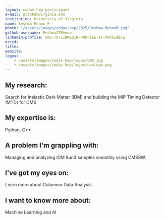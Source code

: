 ```yaml
---
layout: codas-hep-participant
e-mail: pct3kd@virginia.edu
institution: University of Virginia
name: Reshma Menon R
photo: "/assets/images/codas-hep/2025/Reshma-MenonR.jpg"
github-username: Reshma27Menon
linkedin-profile: URL-TO-LINKEDIN-PROFILE-IF-AVAILABLE
orcid:
title:
website:
logos:
    - /assets/images/codas-hep/logos/CMS.jpg
    - /assets/images/codas-hep/logos/uvalogo.png
---
```


## My research:
Search for Inelastic Dark Matter (IDM) and building the MIP Timing Detector (MTD) for CMS.
## My expertise is:
Python, C++

## A problem I'm grappling with:
Managing and analyzing IDM Run3 samples smoothly using CMSSW.

## I've got my eyes on:
Learn more about Columnar Data Analysis.

## I want to know more about:
Machine Learning and AI